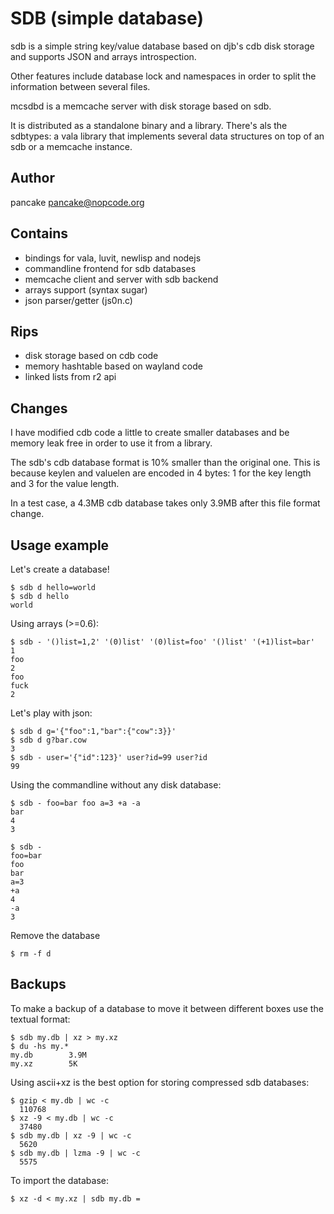 SDB (simple database)
=====================

sdb is a simple string key/value database based on djb's cdb
disk storage and supports JSON and arrays introspection.

Other features include database lock and namespaces in order
to split the information between several files.

mcsdbd is a memcache server with disk storage based on sdb.

It is distributed as a standalone binary and a library. There's
als the sdbtypes: a vala library that implements several data
structures on top of an sdb or a memcache instance.

Author
------
pancake <pancake@nopcode.org>

Contains
--------
* bindings for vala, luvit, newlisp and nodejs
* commandline frontend for sdb databases
* memcache client and server with sdb backend
* arrays support (syntax sugar)
* json parser/getter (js0n.c)

Rips
----
* disk storage based on cdb code
* memory hashtable based on wayland code
* linked lists from r2 api

Changes
-------
I have modified cdb code a little to create smaller databases and
be memory leak free in order to use it from a library.

The sdb's cdb database format is 10% smaller than the original
one. This is because keylen and valuelen are encoded in 4 bytes:
1 for the key length and 3 for the value length.

In a test case, a 4.3MB cdb database takes only 3.9MB after this
file format change.

Usage example
-------------
Let's create a database!

	$ sdb d hello=world
	$ sdb d hello
	world

Using arrays (>=0.6):

	$ sdb - '()list=1,2' '(0)list' '(0)list=foo' '()list' '(+1)list=bar'
	1
	foo
	2
	foo
	fuck
	2

Let's play with json:

	$ sdb d g='{"foo":1,"bar":{"cow":3}}'
	$ sdb d g?bar.cow
	3
	$ sdb - user='{"id":123}' user?id=99 user?id
	99

Using the commandline without any disk database:

	$ sdb - foo=bar foo a=3 +a -a
	bar
	4
	3

	$ sdb -
	foo=bar
	foo
	bar
	a=3
	+a
	4
	-a
	3
	
Remove the database

	$ rm -f d

Backups
-------
To make a backup of a database to move it between different boxes use the textual format:

	$ sdb my.db | xz > my.xz
	$ du -hs my.*
	my.db        3.9M
	my.xz        5K

Using ascii+xz is the best option for storing compressed sdb databases:

	$ gzip < my.db | wc -c
	  110768
	$ xz -9 < my.db | wc -c
	  37480
	$ sdb my.db | xz -9 | wc -c
	  5620
	$ sdb my.db | lzma -9 | wc -c
	  5575

To import the database:

	$ xz -d < my.xz | sdb my.db =
